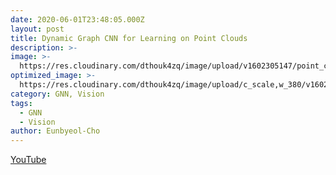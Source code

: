 ```yaml
---
date: 2020-06-01T23:48:05.000Z
layout: post
title: Dynamic Graph CNN for Learning on Point Clouds
description: >-
image: >-
  https://res.cloudinary.com/dthouk4zq/image/upload/v1602305147/point_cllud_xqqpqp.png
optimized_image: >-
  https://res.cloudinary.com/dthouk4zq/image/upload/c_scale,w_380/v1602305147/point_cllud_xqqpqp.png
category: GNN, Vision
tags:
  - GNN
  - Vision
author: Eunbyeol-Cho
---
```

[YouTube](https://youtu.be/nK5-pL3_zXk)